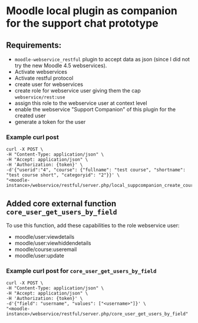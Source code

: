 # Moodle local plugin as companion for the support chat prototype

## Requirements:

* `moodle-webservice_restful` plugin to accept data as json (since I did not try the new Moodle 4.5 webservices).
* Activate webservices
* Activate restful protocol
* create user for webservices
* create role for webservice user giving them the cap `webservice/rest:use`
* assign this role to the webservice user at context level
* enable the webservice "Support Companion" of this plugin for the created user
* generate a token for the user

### Example curl post

```
curl -X POST \
-H "Content-Type: application/json" \
-H "Accept: application/json" \
-H 'Authorization: {token}' \
-d'{"userid":"4", "course": {"fullname": "test course", "shortname": "test course short", "categoryid": "2"}}' \
"<moodle-instance>/webservice/restful/server.php/local_suppcompanion_create_course"
```

## Added core external function `core_user_get_users_by_field`

To use this function, add these capabilities to the role webservice user:
* moodle/user:viewdetails
* moodle/user:viewhiddendetails
* moodle/course:useremail
* moodle/user:update

### Example curl post for `core_user_get_users_by_field`

```
curl -X POST \
-H "Content-Type: application/json" \
-H "Accept: application/json" \
-H 'Authorization: {token}' \
-d'{"field": "username", "values": ["<username>"]}' \
"<moodle-instance>/webservice/restful/server.php/core_user_get_users_by_field"
```